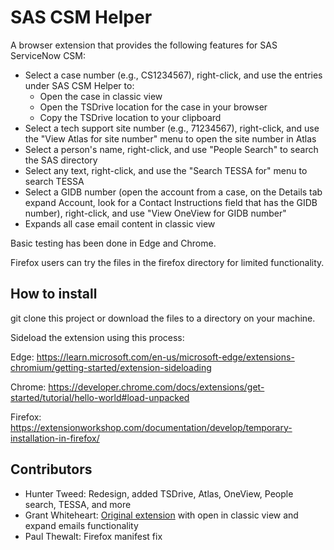 # SAS CSM Helper

A browser extension that provides the following features for SAS ServiceNow CSM:

- Select a case number (e.g., CS1234567), right-click, and use the entries under SAS CSM Helper to:
  - Open the case in classic view
  - Open the TSDrive location for the case in your browser
  - Copy the TSDrive location to your clipboard
- Select a tech support site number (e.g., 71234567), right-click, and use the "View Atlas for site number" menu to open the site number in Atlas
- Select a person's name, right-click, and use "People Search" to search the SAS directory
- Select any text, right-click, and use the "Search TESSA for" menu to search TESSA
- Select a GIDB number (open the account from a case, on the Details tab expand Account, look for a Contact Instructions field that has the GIDB number), right-click, and use "View OneView for GIDB number"
- Expands all case email content in classic view
  
Basic testing has been done in Edge and Chrome.

Firefox users can try the files in the firefox directory for limited functionality.

## How to install

git clone this project or download the files to a directory on your machine.

Sideload the extension using this process:

Edge: https://learn.microsoft.com/en-us/microsoft-edge/extensions-chromium/getting-started/extension-sideloading

Chrome: https://developer.chrome.com/docs/extensions/get-started/tutorial/hello-world#load-unpacked

Firefox: https://extensionworkshop.com/documentation/develop/temporary-installation-in-firefox/

## Contributors

- Hunter Tweed: Redesign, added TSDrive, Atlas, OneView, People search, TESSA, and more 
- Grant Whiteheart: [Original extension](https://gitlab.sas.com/grawhi/csm-case-classic-browser-extension) with open in classic view and expand emails functionality
- Paul Thewalt: Firefox manifest fix
